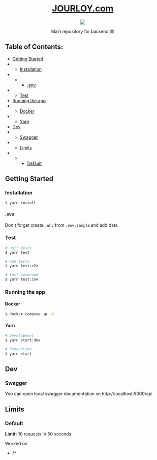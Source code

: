 <a href="https://jourloy.com/">
	<h1 align="center">
		JOURLOY.com
	</h1>
</a>

<p align="center">
	<a href="" target="_blank"><img src="https://img.shields.io/github/v/tag/jourloy-com/backend?color=red&label=version&style=for-the-badge&labelColor=000000"/></a>
</p>

<p align="center">Main repository for backend 😎</p>

## Table of Contents:

- [Getting Started](#getting-started)
- - [Installation](#installation)
- - - [.env](#evn)
- - [Test](test)
- [Running the app](#running-the-app)
- - [Docker](#docker)
- - [Yarn](#yarn)
- [Dev](#dev)
- - [Swagger](#swagger)
- - [Limits](#limits)
- - - [Default](#default)

## Getting Started

### Installation

```bash
$ yarn install
```

#### .evn

Don't forget create `.env` from `.env.sample` and add data

### Test

```bash
# unit tests
$ yarn test

# e2e tests
$ yarn test:e2e

# test coverage
$ yarn test:cov
```

### Running the app

#### Docker

```bash
$ docker-compose up -d
```

#### Yarn
```bash
# Development
$ yarn start:dev

# Production
$ yarn start
```

## Dev

### Swagger

You can open local swagger documentation on http://localhost:5000/api

## Limits

### Default

**Limit:** 10 requests in 50 seconds

Worked on:

- /*
